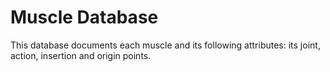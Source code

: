 # Muscle Database
 
This database documents each muscle and its following attributes: its joint, action, insertion and origin points. 
